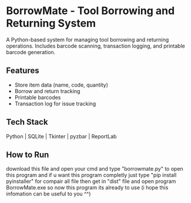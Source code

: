 # BorrowMate - Tool Borrowing and Returning System

A Python-based system for managing tool borrowing and returning operations.
Includes barcode scanning, transaction logging, and printable barcode generation.

## Features
- Store item data (name, code, quantity)
- Borrow and return tracking
- Printable barcodes
- Transaction log for issue tracking

## Tech Stack
Python | SQLite | Tkinter | pyzbar | ReportLab

## How to Run
download this file and open your cmd and type "borrowmate.py" to open this program
and if u want this program completly just type "pip install pyinstaller" for compair all file
then get in "dist" file and open program BorrowMate.exe so now this program its already to use 
(i hope this infomation can be useful to you ^^)


